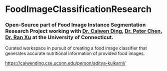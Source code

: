 # FoodImageClassificationResearch
### Open-Source part of Food Image Instance Segmentation Research Project working with [Dr. Caiwen Ding](https://caiwending.cse.uconn.edu/), [Dr. Peter Chen](https://geography.uconn.edu/people/faculty/peter-chen/), [Dr. Ran Xu](https://alliedhealth.uconn.edu/faculty/xu-ran/) at the University of Connecticut.

Curated workspace in pursuit of creating a food image classifier that generates accurate nutritional information of provided food images.

https://caiwending.cse.uconn.edu/person/aditya-kulkarni/
